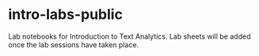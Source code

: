 # intro-labs-public
Lab notebooks for Introduction to Text Analytics. Lab sheets will be added once the lab sessions have taken place.
